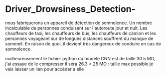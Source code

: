 # Driver_Drowsiness_Detection-
nous fabriquerons un appareil de détection de somnolence. Un nombre incalculable de personnes conduisent sur l'autoroute jour et nuit. Les chauffeurs de taxi, les chauffeurs de bus, les chauffeurs de camion et les personnes voyageant sur de longues distances souffrent du manque de sommeil. En raison de quoi, il devient très dangereux de conduire en cas de somnolence.

malheureusement le fichier python du modéle CNN est de taille 30.5 MO, j'ai essaye de le compresser il sera 26.3 > 25 MO : taille max possible
je vais laisser un lien pour accéder a elle 
